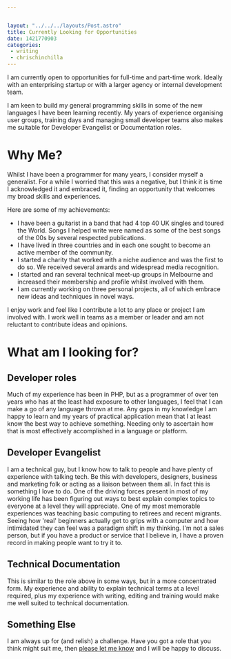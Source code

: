 ```yaml
---


layout: "../../../layouts/Post.astro"
title: Currently Looking for Opportunities
date: 1421770903
categories:
 - writing
 - chrischinchilla
---
```


I am currently open to opportunities for full-time and part-time work. Ideally with an enterprising startup or with a larger agency or internal development team.

I am keen to build my general programming skills in some of the new languages I have been learning recently. My years of experience organising user groups, training days and managing small developer teams also makes me suitable for Developer Evangelist or Documentation roles.

# Why Me?
Whilst I have been a programmer for many years, I consider myself a generalist. For a while I worried that this was a negative, but I think it is time I acknowledged it and embraced it, finding an opportunity that welcomes my broad skills and experiences.

Here are some of my achievements:
- I have been a guitarist in a band that had 4 top 40 UK singles and toured the World. Songs I helped write were named as some of the best songs of the 00s by several respected publications.
- I have lived in three countries and in each one sought to become an active member of the community.
- I started a charity that worked with a niche audience and was the first to do so. We received several awards and widespread media recognition.
- I started and ran several technical meet-up groups in Melbourne and increased their membership and profile whilst involved with them.
- I am currently working on three personal projects, all of which embrace new ideas and techniques in novel ways.

I enjoy work and feel like I contribute a lot to any place or project I am involved with. I work well in teams as a member or leader and am not reluctant to contribute ideas and opinions.

# What am I looking for?
## Developer roles
Much of my experience has been in PHP, but as a programmer of over ten years who has at the least had exposure to other languages, I feel that I can make a go of any language thrown at me. Any gaps in my knowledge I am happy to learn and my years of practical application mean that I at least know the best way to achieve something. Needing only to ascertain how that is most effectively accomplished in a language or platform.

## Developer Evangelist
I am a technical guy, but I know how to talk to people and have plenty of experience with talking tech. Be this with developers, designers, business and marketing folk or acting as a liaison between them all. In fact this is something I love to do. One of the driving forces present in most of my working life has been figuring out ways to best explain complex topics to everyone at a level they will appreciate. One of my most memorable experiences was teaching basic computing to retirees and recent migrants. Seeing how 'real' beginners actually get to grips with a computer and how intimidated they can feel was a paradigm shift in my thinking. I'm not a sales person, but if you have a product or service that I believe in, I have a proven record in making people want to try it to.

## Technical Documentation
This is similar to the role above in some ways, but in a more concentrated form. My experience and ability to explain technical terms at a level required, plus my experience with writing, editing and training would make me well suited to technical documentation.

## Something Else
I am always up for (and relish) a challenge. Have you got a role that you think might suit me, then [please let me know](mailto:chriswhward@gmail.com) and I will be happy to discuss.
